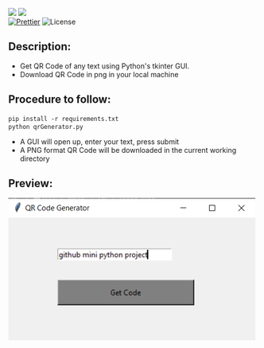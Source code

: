 ![](http://ForTheBadge.com/images/badges/made-with-python.svg)
![](https://forthebadge.com/images/badges/built-by-developers.svg)</br>
[![Prettier](https://img.shields.io/badge/Code%20Style-Prettier-red.svg)](https://github.com/prettier/prettier)
![License](https://img.shields.io/badge/License-MIT-red.svg)</br>

## Description: 
- Get QR Code of any text using Python's tkinter GUI.
- Download QR Code in png in your local machine

## Procedure to follow: 
    pip install -r requirements.txt
    python qrGenerator.py
- A GUI will open up, enter your text, press submit
- A PNG format QR Code will be downloaded in the current working directory

## Preview: 
![](./QRCODE.png)
